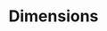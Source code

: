 ---
layout: default
bigquery: https://console.cloud.google.com/bigquery?p=covid-19-dimensions-ai&page=table&d=data&t=publications
contributors: Digital Science, https://www.digital-science.com/
cost: Free for personal, non-commercial use.
description: Dimensions contains more than 100 million publications, ranging from
  articles published in scholarly journals, books and book chapters, to preprints
  and conference proceedings. All publications are contextualized with linked data
  sets, funding, publications, patents, clinical trials, and policy documents. You
  can also view associated categories, funders, institutions, and researcher profiles.
documentation: https://docs.dimensions.ai/bigquery/index.html
last_edit: 04/05/2022, 21:00:06
location: https://www.dimensions.ai/products/free/
maintained_by: Digital Science, https://www.digital-science.com/
schema_fields:
- resulting_publication_ids
- resulting_publication_doi
- end_date
- publication_date
- created_date
- funding_gbp
- proceedings_title
- language
- current_assignee_countries
- funding_aud
- cited_by_ids
- source_id
- investigators
- labels
- legal_status
- funder_org_countries
- patent_ids
- research_org_city_names
- filing_year
- supporting_grant_ids
- citations
- citations_count
- research_orgs
- conditions
- cpc
- editors
- registry
- start_year
- filing_date
- kind
- original_assignee
- book_series_title
- pmcid
- foa_number
- organisation_details
- date_modified
- date_imported_gbq
- aliases
- eisbn
- funding_jpy
- funding_eur
- issue
- granted_date
- doi
- status
- embargo_date
- priority_date
- funder_org
- expiration_year
- brief_title
- research_org_state_names
- open_access_categories
- title
- date_inserted
- associated_publication_arxiv_id
- category_hrcs_hc
- granted_year
- open_access_categories_v2
- authors
- year
- original_title
- grant_number
- funder_org_acronyms
- conference
- email_address
- jurisdiction
- metrics
- category_sdg
- category_icrp_ct
- priority_year
- category_hrcs_rac
- links
- associated_grant_ids
- subtitles
- research_org_state_codes
- legal_events
- publication_ids
- associated_publication_id
- assignee_orgs
- gender
- research_org_countries
- funding_usd
- journal
- parent_id
- funding_chf
- filing_status
- linkout
- date_print
- address
- funding_nzd
- researcher_ids
- funder_org_state_codes
- citation_string
- interventions
- altmetrics
- book_title
- category_for
- reference_ids
- original_assignee_countries
- family_count
- types
- ipcr
- date_online
- research_org_country_names
- funder_orgs
- journal_lists
- pmid
- acronym
- id
- original_abstract
- associated_publication_doi
- external_ids
- license
- current_assignee
- family_members_ids
- start_date
- type
- application_number
- pages
- publication_year
- clinical_trial_ids
- volume
- funding_amount
- active_years
- repository_id
- expiration_date
- mesh_terms
- funding_cny
- funder_countries
- phase
- isbn
- date
- category_bra
- research_org_cities
- end_year
- original_assignee_orgs
- category_uoa
- funding_cad
- description
- family_id
- funding_currency
- repository_name
- current_assignee_orgs
- funder_org_cities
- wikipedia_url
- name
- date_normal
- concepts
- abstract
- inventor_names
- relationships
- established
- categories
- repository_url
- acronyms
- category_icrp_cso
- mesh_headings
- category_rcdc
- category_hra
- funding_details
- associated_publication_pmid
- assignee_countries
- arxiv_id
- acknowledgements
- publisher
shortname: dimensions
tags:
- scholarly literature
- patents
- funding
- clinical trials
- academic profiles
terms_of_use: 'Use of both the Dimensions COVID-19 dataset and full Dimensions dataset
  are subject to the Dimensions Terms of use: https://www.dimensions.ai/policies-terms-legal '
title: Dimensions
uuid: dcff88bd-fe6b-4fdb-8159-809bf9d7bc1c
---